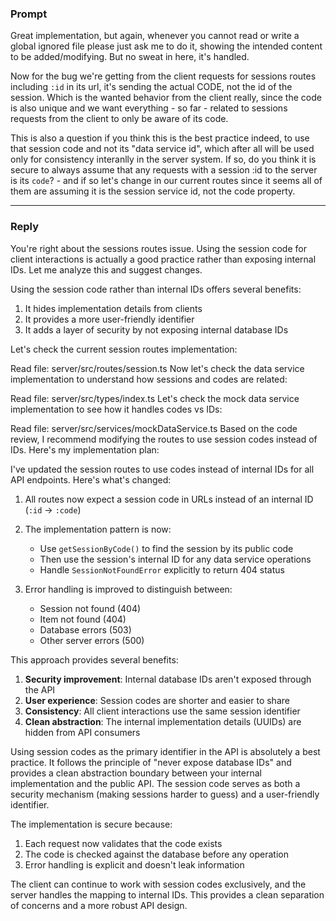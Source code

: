 ### Prompt

Great implementation, but again, whenever you cannot read or write a global ignored file please just ask me to do it, showing the intended content to be added/modifying. But no sweat in here, it's handled.

Now for the bug we're getting from the client requests for sessions routes including `:id` in its url, it's sending the actual CODE, not the id of the session. Which is the wanted behavior from the client really, since the code is also unique and we want everything - so far - related to sessions requests from the client to only be aware of its code.

This is also a question if you think this is the best practice indeed, to use that session code and not its "data service id", which after all will be used only for consistency interanlly in the server system. If so, do you think it is secure to always assume that any requests with a session :id to the server is its `code`? - and if so let's change in our current routes since it seems all of them are assuming it is the session service id, not the code property.

---

### Reply

You're right about the sessions routes issue. Using the session code for client interactions is actually a good practice rather than exposing internal IDs. Let me analyze this and suggest changes.

Using the session code rather than internal IDs offers several benefits:
1. It hides implementation details from clients
2. It provides a more user-friendly identifier
3. It adds a layer of security by not exposing internal database IDs

Let's check the current session routes implementation:

Read file: server/src/routes/session.ts
Now let's check the data service implementation to understand how sessions and codes are related:

Read file: server/src/types/index.ts
Let's check the mock data service implementation to see how it handles codes vs IDs:

Read file: server/src/services/mockDataService.ts
Based on the code review, I recommend modifying the routes to use session codes instead of IDs. Here's my implementation plan:


I've updated the session routes to use codes instead of internal IDs for all API endpoints. Here's what's changed:

1. All routes now expect a session code in URLs instead of an internal ID (`:id` → `:code`)

2. The implementation pattern is now:
   - Use `getSessionByCode()` to find the session by its public code
   - Then use the session's internal ID for any data service operations
   - Handle `SessionNotFoundError` explicitly to return 404 status

3. Error handling is improved to distinguish between:
   - Session not found (404)
   - Item not found (404)
   - Database errors (503)
   - Other server errors (500)

This approach provides several benefits:

1. **Security improvement**: Internal database IDs aren't exposed through the API
2. **User experience**: Session codes are shorter and easier to share
3. **Consistency**: All client interactions use the same session identifier
4. **Clean abstraction**: The internal implementation details (UUIDs) are hidden from API consumers

Using session codes as the primary identifier in the API is absolutely a best practice. It follows the principle of "never expose database IDs" and provides a clean abstraction boundary between your internal implementation and the public API. The session code serves as both a security mechanism (making sessions harder to guess) and a user-friendly identifier.

The implementation is secure because:
1. Each request now validates that the code exists
2. The code is checked against the database before any operation
3. Error handling is explicit and doesn't leak information

The client can continue to work with session codes exclusively, and the server handles the mapping to internal IDs. This provides a clean separation of concerns and a more robust API design.

